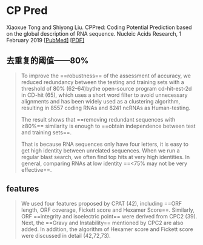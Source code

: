 # CP Pred

Xiaoxue Tong and Shiyong Liu. CPPred: Coding Potential Prediction based on the global description of RNA sequence. Nucleic Acids Research, 1 February 2019 [[PubMed\]](https://www.ncbi.nlm.nih.gov/pubmed/30753596) [[PDF\]](http://rnabinding.com/pdfs/NAR2019_CPPred.pdf)

## 去重复的阈值——80%

> To improve the ==robustness== of the assessment of accuracy, we reduced redundancy between the testing and training sets with a threshold of 80% (62–64)bythe open-source program cd-hit-est-2d in CD-hit (65), which uses a short word filter to avoid unnecessary alignments and has been widely used as a clustering algorithm, resulting in 8557 coding RNAs and 8241 ncRNAs as Human-testing.
>
> The result shows that ==removing redundant sequences with ≥80%== similarity is enough to ==obtain independence between test and training sets==.
>
> That is because RNA sequences only have four letters, it is easy to get high identity between unrelated sequences. When we run a regular blast search, we often find top hits at very high identities. In general, comparing RNAs at low identity ==<75% may not be very effective==.

## features

> We used four features proposed by CPAT (42), including ==ORF length, ORF coverage, Fickett score and Hexamer Score==. Similarly, ORF ==integrity and isoelectric point== were derived from CPC2 (39). Next, the ==Gravy and Instability== mentioned by CPC2 are also added. In addition, the algorithm of Hexamer score and Fickett score were discussed in detail (42,72,73).

